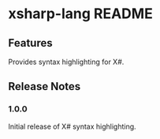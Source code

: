 # xsharp-lang README


## Features

Provides syntax highlighting for X#.

## Release Notes

### 1.0.0

Initial release of X# syntax highlighting.
